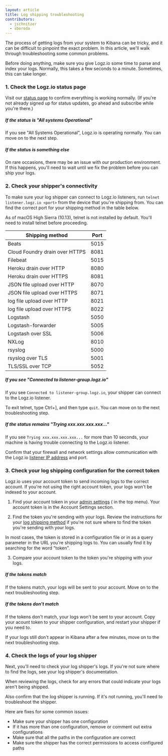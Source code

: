 ```yaml
---
layout: article
title: Log shipping troubleshooting
contributors:
  - jschnitzer
  - sboroda
---
```


The process of getting logs from your system to Kibana can be tricky, and it can be difficult to pinpoint the exact problem. In this article, we'll walk through troubleshooting some common problems.

Before doing anything, make sure you give Logz.io some time to parse and index your logs. Normally, this takes a few seconds to a minute. Sometimes, this can take longer.

<div class="accordion">

### 1. Check the Logz.io status page

<div>

Visit our [status page](http://status.logz.io/) to confirm everything is working normally. (If you're not already signed up for status updates, go ahead and subscribe while you're there.)

##### If the status is "All systems Operational" 

If you see "All Systems Operational", Logz.io is operating normally. You can move on to the next step.

##### If the status is something else

On rare occasions, there may be an issue with our production environment. If this happens, you'll need to wait until we fix the problem before you can ship your logs.

</div>

### 2. Check your shipper's connectivity 

<div>

To make sure your log shipper can connect to Logz.io listeners, run `telnet listener.logz.io <port>` from the device that you're shipping from. You can find the correct port for your shipping method in the table below.

<div class="info-box note">
  As of macOS High Sierra (10.13), telnet is not installed by default. You'll need to install telnet before proceeding.
</div>

| Shipping method                         | Port |
|-----------------------------------------|------|
| Beats                                   | 5015 |
| Cloud Foundry drain over HTTPS          | 8081 |
| Filebeat                                | 5015 |
| Heroku drain over HTTP                  | 8080 |
| Heroku drain over HTTPS                 | 8081 |
| JSON file upload over HTTP              | 8070 |
| JSON file upload over HTTPS             | 8071 |
| log file upload over HTTP               | 8021 |
| log file upload over HTTPS              | 8022 |
| Logstash                                | 5050 |
| Logstash-forwarder                      | 5005 |
| Logstash over SSL                       | 5006 |
| NXLog                                   | 8010 |
| rsyslog                                 | 5000 |
| rsyslog over TLS                        | 5001 |
| TLS/SSL over TCP                        | 5052 |


##### If you see "Connected to listener-group.logz.io"

If you see `Connected to listener-group.logz.io`, your shipper can connect to the Logz.io listener.

To exit telnet, type Ctrl+], and then type `quit`. You can move on to the next troubleshooting step.

##### If the status remains "Trying xxx.xxx.xxx.xxx..."

If you see `Trying xxx.xxx.xxx.xxx...` for more than 10 seconds, your machine is having trouble connecting to the Logz.io listener.

Confirm that your firewall and network settings allow communication with the Logz.io [listener IP address]({{site.baseurl}}/user-guide/log-shipping/log-shipping-ip-addresses.html) and port.

</div>

### 3. Check your log shipping configuration for the correct token

<div>

Logz.io uses your account token to send incoming logs to the correct account. If you're not using the right account token, your logs won't be indexed to your account. 

1. Find your account token in your [admin settings](https://app.logz.io/#/dashboard/settings/general) (<i class="li li-gear"></i> in the top menu). Your account token is in the Account Settings section.

2. Find the token you're sending with your logs. Review the instructions for your [log shipping method](https://app.logz.io/#/dashboard/data-sources/) if you're not sure where to find the token you're sending with your logs. 

<div class="info-box tip">
  In most cases, the token is stored in a configuration file or in as a query parameter in the URL you're shipping logs to. You can usually find it by searching for the word "token".
</div>

3. Compare your account token to the token you're shipping with your logs.

##### If the tokens match

If the tokens match, your logs will be sent to your account. Move on to the next troubleshooting step.

##### If the tokens don't match

If the tokens don't match, your logs won't be sent to your account. Copy your acount token to your shipper configuration, and restart your shipper if you need to. 

If your logs still don't appear in Kibana after a few minutes, move on to the next troubleshooting step.

</div>

### 4. Check the logs of your log shipper

<div>

Next, you'll need to check your log shipper's logs. If you're not sure where to find the logs, see your log shipper's documentation. 

When reviewing the logs, check for any errors that could indicate your logs aren't being shipped.

Also confirm that the log shipper is running. If it's not running, you'll need to troubleshoot the shipper. 

Here are fixes for some common issues:
* Make sure your shipper has one configuration 
* If it has more than one configuration, remove or comment out extra configurations
* Make sure that all the paths in the configuration are correct
* Make sure the shipper has the correct permissions to access configured paths

</div>

</div>